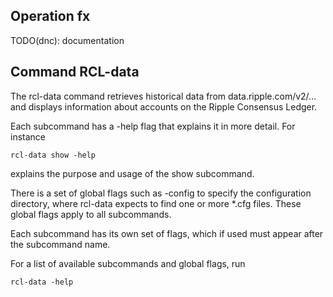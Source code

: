 ## Operation fx

TODO(dnc): documentation

## Command RCL-data

The rcl-data command retrieves historical data from data.ripple.com/v2/...
and displays information about accounts on the Ripple Consensus Ledger.

Each subcommand has a -help flag that explains it in more detail. For
instance

    rcl-data show -help

explains the purpose and usage of the show subcommand.

There is a set of global flags such as -config to specify the configuration
directory, where rcl-data expects to find one or more *.cfg files. These
global flags apply to all subcommands.

Each subcommand has its own set of flags, which if used must appear after
the subcommand name.

For a list of available subcommands and global flags, run

    rcl-data -help

